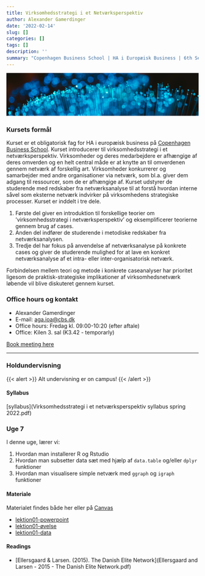 ```yaml
---
title: Virksomhedsstrategi i et Netværksperspektiv
author: Alexander Gamerdinger
date: '2022-02-14'
slug: []
categories: []
tags: []
description: ''
summary: "Copenhagen Business School | HA i Europæisk Business | 6th Semester"
---
```

![Abstract purple artwork](course-picture.jpg "Photo by [Sander Weeteling](https://unsplash.com/@sanderweeteling) on [Unsplash](https://unsplash.com/)")

### Kursets formål 
Kurset er et obligatorisk fag for HA i europæisk business på [Copenhagen Business School](https://cbscanvas.instructure.com/courses/22821/modules/items/480509). Kurset introducerer til virksomhedsstrategi i et netværksperspektiv. Virksomheder og deres medarbejdere er afhængige af deres omverden og en helt central måde er at knytte an til omverdenen gennem netværk af forskellig art. Virksomheder konkurrerer og samarbejder med andre organisationer via netværk, som bl.a. giver dem adgang til ressourcer, som de er afhængige af. Kurset udstyrer de studerende med redskaber fra netværksanalyse til at forstå hvordan interne såvel som eksterne netværk indvirker på
virksomhedens strategiske processer. Kurset er inddelt i tre dele. 

1. Første del giver en introduktion til forskellige teorier om ’virksomhedsstrategi i netværksperspektiv’ og eksemplificerer teorierne gennem brug af cases. 
2. Anden del indfører de studerende i metodiske redskaber fra netværksanalysen.
3. Tredje del har fokus på anvendelse af netværksanalyse på konkrete cases og giver de studerende mulighed for at lave en konkret netværksanalyse af et intra- eller inter-organisatorisk netværk. 

Forbindelsen mellem teori og metode i konkrete caseanalyser har prioritet ligesom de praktisk-strategiske implikationer af virksomhedsnetværk løbende vil blive diskuteret gennem kurset.

### Office hours og kontakt
- Alexander Gamerdinger
- E-mail: aga.ioa@cbs.dk
- Office hours: Fredag kl. 09:00-10:20 (efter aftale)
- Office: Kilen 3. sal (K3.42 - temporarly)

<!-- Calendly link widget begin -->
<link href="https://assets.calendly.com/assets/external/widget.css" rel="stylesheet">
<script src="https://assets.calendly.com/assets/external/widget.js" type="text/javascript" async></script>
<a href="" onclick="Calendly.initPopupWidget({url: 'https://calendly.com/aga-ioa/30min'});return false;">Book meeting here</a>
<!-- Calendly link widget end -->

---

### Holdundervisning

{{< alert >}}
Alt undervisning er on campus!
{{< /alert >}}

#### Syllabus
[syllabus](Virksomhedsstrategi i et netværksperspektiv syllabus spring 2022.pdf)

### Uge 7
I denne uge, lærer vi:
1. Hvordan man installerer R og Rstudio
2. Hvordan man subsetter data sæt med hjælp af `data.table` og/eller `dplyr` funktioner  
3. Hvordan man visualisere simple netværk med `ggraph` og `igraph` funktioner

#### Materiale
Materialet findes både her eller på [Canvas](https://cbscanvas.instructure.com/courses/22821/modules)
- [lektion01-powerpoint](lektion01-powerpoint.pptx)
- [lektion01-øvelse](lektion01-øvelse.R)
- [lektion01-data](den17-no-nordic-letters.csv)

#### Readings
- [Ellersgaard & Larsen. (2015). The Danish Elite Network](Ellersgaard and Larsen - 2015 - The Danish Elite Network.pdf)



























